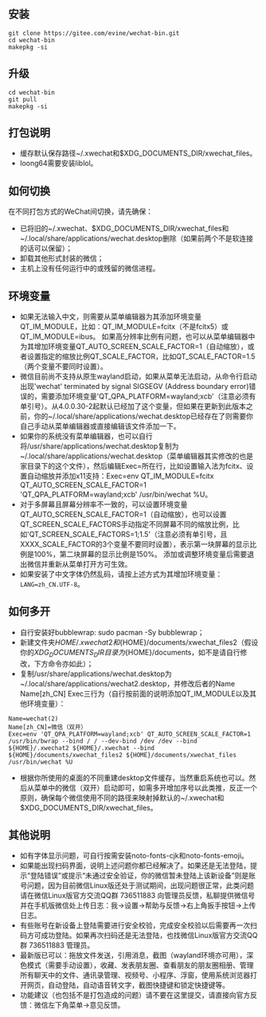 ## 安装

```shell
git clone https://gitee.com/evine/wechat-bin.git
cd wechat-bin
makepkg -si
```

## 升级

```shell
cd wechat-bin
git pull
makepkg -si
```

## 打包说明

- 缓存默认保存路径~/.xwechat和$XDG_DOCUMENTS_DIR/xwechat_files。
- loong64需要安装liblol。

## 如何切换

在不同打包方式的WeChat间切换，请先确保：

- 已将旧的~/.xwechat、$XDG_DOCUMENTS_DIR/xwechat_files和~/.local/share/applications/wechat.desktop删除（如果前两个不是软连接的话可以保留）；
- 卸载其他形式封装的微信；
- 主机上没有任何运行中的或残留的微信进程。

## 环境变量

- 如果无法输入中文，则需要从菜单编辑器为其添加环境变量QT_IM_MODULE，比如：QT_IM_MODULE=fcitx（不是fcitx5）或QT_IM_MODULE=ibus。
如果高分辨率比例有问题，也可以从菜单编辑器中为其增加环境变量QT_AUTO_SCREEN_SCALE_FACTOR=1（自动缩放），或者设置指定的缩放比例QT_SCALE_FACTOR，比如QT_SCALE_FACTOR=1.5（两个变量不要同时设置）。
- 微信目前尚不支持从原生wayland启动，如果从菜单无法启动，从命令行启动出现'wechat' terminated by signal SIGSEGV (Address boundary error)错误的，需要添加环境变量'QT_QPA_PLATFORM=wayland;xcb'（注意必须有单引号）。从4.0.0.30-2起默认已经加了这个变量，但如果在更新到此版本之前，你的~/.local/share/applications/wechat.desktop已经存在了则需要你自己手动从菜单编辑器或直接编辑该文件添加一下。
- 如果你的系统没有菜单编辑器，也可以自行将/usr/share/applications/wechat.desktop复制为~/.local/share/applications/wechat.desktop（菜单编辑器其实修改的也是家目录下的这个文件），然后编辑Exec=所在行，比如设置输入法为fcitx、设置自动缩放并添加x11支持：Exec=env QT_IM_MODULE=fcitx QT_AUTO_SCREEN_SCALE_FACTOR=1 'QT_QPA_PLATFORM=wayland;xcb' /usr/bin/wechat %U。
- 对于多屏幕且屏幕分辨率不一致的，可以设置环境变量QT_AUTO_SCREEN_SCALE_FACTOR=1（自动缩放），也可以设置QT_SCREEN_SCALE_FACTORS手动指定不同屏幕不同的缩放比例，比如'QT_SCREEN_SCALE_FACTORS=1;1.5'（注意必须有单引号，且XXXX_SCALE_FACTOR的3个变量不要同时设置），表示第一块屏幕的显示比例是100%，第二块屏幕的显示比例是150%。
添加或调整环境变量后需要退出微信并重新从菜单打开方可生效。
- 如果安装了中文字体仍然乱码，请按上述方式为其增加环境变量：`LANG=zh_CN.UTF-8`。

## 如何多开

- 自行安装好bubblewrap: sudo pacman -Sy bubblewrap；
- 新建文件夹${HOME}/.xwechat2和${HOME}/documents/xwechat_files2（假设你的$XDG_DOCUMENTS_DIR目录为${HOME}/documents，如不是请自行修改，下方命令亦如此）；
- 复制/usr/share/applications/wechat.desktop为~/.local/share/applications/wechat2.desktop，并修改后者的Name Name[zh_CN] Exec三行为（自行按前面的说明添加QT_IM_MODULE以及其他环境变量）：
```desktop
Name=wechat(2)
Name[zh_CN]=微信（双开）
Exec=env 'QT_QPA_PLATFORM=wayland;xcb' QT_AUTO_SCREEN_SCALE_FACTOR=1 /usr/bin/bwrap --bind / / --dev-bind /dev /dev --bind ${HOME}/.xwechat2 ${HOME}/.xwechat --bind ${HOME}/documents/xwechat_files2 ${HOME}/documents/xwechat_files /usr/bin/wechat %U
```
-  根据你所使用的桌面的不同重建desktop文件缓存，当然重启系统也可以。然后从菜单中的微信（双开）启动即可，如需多开增加序号以此类推，反正一个原则，确保每个微信使用不同的路径来映射掉默认的~/.xwechat和$XDG_DOCUMENTS_DIR/xwechat_files。

## 其他说明

- 如有字体显示问题，可自行按需安装noto-fonts-cjk和noto-fonts-emoji。
- 如果能出现扫码界面，说明上述问题你都已经解决了。如果还是无法登陆，提示“登陆错误”或提示“未通过安全验证，你的微信暂未登陆上该新设备”则是账号问题，因为目前微信Linux版还处于测试期间，出现问题很正常，此类问题请在微信Linux版官方交流QQ群 736511883 向管理员反馈，私聊提供微信号并在手机版微信处上传日志：我->设置->帮助与反馈->右上角扳手按钮->上传日志。
- 有些账号在新设备上登陆需要进行安全校验，完成安全校验以后需要再一次扫码方可成功登陆。如果再次扫码还是无法登陆，也找微信Linux版官方交流QQ群 736511883 管理员。
- 最新版已可以：拖放文件发送，引用消息，截图（wayland环境亦可用），深色模式（需要手动设置），收藏、发表朋友圈、查看朋友的朋友圈相册、管理所有聊天中的文件、通讯录管理、视频号、小程序、浮窗，使用系统浏览器打开网页，自动登陆，自动语音转文字，截图快捷键和锁定快捷键等。
- 功能建议（也包括不是打包造成的问题）请不要在这里提交，请直接向官方反馈：微信左下角菜单->意见反馈。
